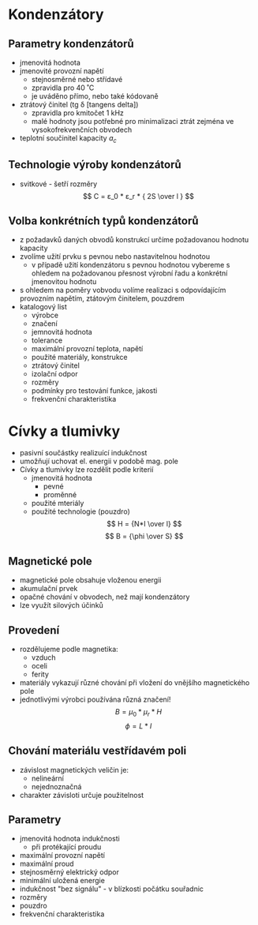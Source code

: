 # Kondenzátory
## Parametry kondenzátorů
* jmenovitá hodnota
* jmenovité provozní napětí
	* stejnosměrné nebo střídavé
	* zpravidla pro 40 ˚C
	* je uváděno přímo, nebo také kódovaně
* ztrátový činitel (tg δ [tangens delta])
	* zpravidla pro kmitočet 1 kHz
	* malé hodnoty jsou potřebné pro minimalizaci ztrát zejména ve vysokofrekvenčních obvodech
* teplotní součinitel kapacity $a_c$
## Technologie výroby kondenzátorů
* svitkové - šetří rozměry
$$ C = ε_0 * ε_r * { 2S \over l } $$
## Volba konkrétních typů kondenzátorů
* z požadavků daných obvodů konstrukcí určíme požadovanou hodnotu kapacity
* zvolíme užití prvku s pevnou nebo nastavitelnou hodnotou
	- v případě užití kondenzátoru s pevnou hodnotou vybereme s ohledem na požadovanou přesnost výrobní řadu a konkrétní jmenovitou hodnotu
* s ohledem na poměry vobvodu volíme realizaci s odpovídajícím provozním napětím, ztátovým činitelem, pouzdrem
* katalogový list
	- výrobce
	- značení
	- jemnovitá hodnota
	- tolerance
	- maximální provozní teplota, napětí
	- použité materiály, konstrukce
	- ztrátový činitel
	- izolační odpor
	- rozměry
	- podmínky pro testování funkce, jakosti
	- frekvenční charakteristika
# Cívky a tlumivky
* pasivní součástky realizuící indukčnost
* umožňují uchovat el. energii v podobě mag. pole
* Cívky a tlumivky lze rozdělit podle kriterií
	* jmenovitá hodnota
		* pevné
		* proměnné
	* použité mteriály
	* použité technologie (pouzdro)
$$ H = {N*I \over l} $$
$$ B = {\phi \over S} $$
## Magnetické pole
* magnetické pole obsahuje vloženou energii
* akumulační prvek
* opačné chování v obvodech, než mají kondenzátory
* lze využít silových účinků
## Provedení
* rozdělujeme podle magnetika:
	* vzduch
	* oceli
	* ferity
* materiály vykazují různé chování při vložení do vnějšího magnetického pole
* jednotlivými výrobci používána různá značení!
$$ B = µ_0 * µ_r * H $$
$$ \phi = L * I $$
## Chování materiálu vestřídavém poli
* závislost magnetických veličin je:
	* nelineární
	* nejednoznačná
* charakter závisloti určuje použitelnost
## Parametry
* jmenovitá hodnota indukčnosti
	* při protékající proudu
* maximální provozní napětí
* maximální proud
* stejnosměrný elektrický odpor
* minimální uložená energie
* indukčnost "bez signálu" - v blízkosti počátku souřadnic
* rozměry
* pouzdro
* frekvenční charakteristika
